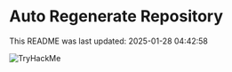 # Auto Regenerate Repository

This README was last updated: 2025-01-28 04:42:58

 ![TryHackMe](https://tryhackme.com/badge/533634)